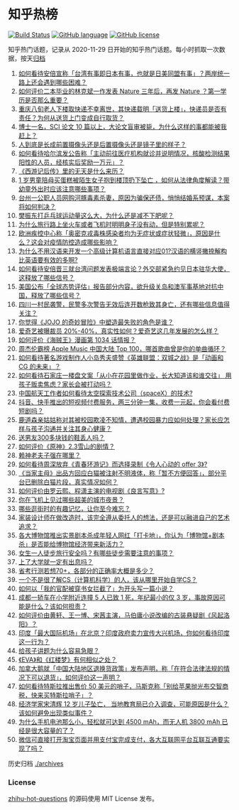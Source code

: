# 知乎热榜
[![Build Status](https://github.com/ToWeLong/zhihu-hot-questions/workflows/CI/badge.svg)](https://github.com/ToWeLong/zhihu-hot-questions/actions)
[![GitHub language](https://img.shields.io/badge/language-golang-orange.svg)](https://golang.org/)
[![GitHub license](https://img.shields.io/github/license/ToWeLong/zhihu-hot-questions)](https://github.com/ToWeLong/zhihu-hot-questions/blob/main/LICENSE)

知乎热门话题，记录从 2020-11-29 日开始的知乎热门话题。每小时抓取一次数据，按天[归档](./archives)

<!-- BEGIN -->

1. [如何看待安倍宣称「台湾有事即日本有事，也就是日美同盟有事」？两岸统一路上还会遇到哪些困难？](https://www.zhihu.com/question/502977874)
1. [如何评价二本毕业的林克斌一作发表 Nature 三年后，再发 Nature ？第一学历是否那么重要？](https://www.zhihu.com/question/502658240)
1. [重庆八旬老人下楼取快递不幸离世，其快递载明「送货上楼」，快递员是否有责任？为何从送货上门变成自行取货？](https://www.zhihu.com/question/502835945)
1. [博士一名，SCI 论文 10 篇以上，大论文盲审被毙，为什么这样的事都能被我赶上？](https://www.zhihu.com/question/472110842)
1. [人到底是长成前置摄像头还是后置摄像头还是镜子里的样子？](https://www.zhihu.com/question/66063294)
1. [如何看待哈尔滨发公告称「主动前往医疗机构就诊并说明情况，核酸检测结果阳性的人员，经核实后奖励一万元」？](https://www.zhihu.com/question/503049406)
1. [《西游记后传》里的无天是什么来历？](https://www.zhihu.com/question/285402361)
1. [1 岁男童陪母买蛋糕被陌生女子抱到楼顶扔下坠亡 ，如何从法律角度解读？带幼童外出时应该注意哪些事项？](https://www.zhihu.com/question/502888614)
1. [台州一公职人员网购河豚毒素杀妻，原因为骗保还债，悄悄结婚系预谋，本案将如何判决？](https://www.zhihu.com/question/503065328)
1. [樊振东打乒乓球运动量这么大，为什么还是减不下肥呢？](https://www.zhihu.com/question/490082391)
1. [为什么旅行路上坐火车或者飞机时明明身子没有动，但是特别累呢？](https://www.zhihu.com/question/502672201)
1. [欧洲疾控中心称「奥密克戎毒株感染者均为无症状或症状轻微」，原因是什么？这会对疫情防控造成哪些影响？](https://www.zhihu.com/question/502842851)
1. [为什么不用汉语来开发一个高级计算机语言直接对应01?汉语的横竖撇捺解构比英语要有效的多啊?](https://www.zhihu.com/question/502379610)
1. [如何看待安倍晋三就台湾问题发表极端言论？外交部紧急约见日本驻华大使，这释放了哪些信号？](https://www.zhihu.com/question/503057126)
1. [美国公布「全球态势评估」报告部分内容，欲升级关岛和澳军事基地对抗中国，释放了哪些信号？](https://www.zhihu.com/question/502879979)
1. [四川一村民袭警，民警多次警告无效后连开数枪致其身亡，还有哪些信息值得关注？](https://www.zhihu.com/question/503082557)
1. [你觉得《JOJO 的奇妙冒险》中塑造最失败的角色是谁？](https://www.zhihu.com/question/456499415)
1. [爱奇艺被曝裁员 20%-40%，真实性如何？爱奇艺这几年发展的怎么样？](https://www.zhihu.com/question/502943545)
1. [如何评价《海贼王》漫画第 1034 话情报？](https://www.zhihu.com/question/502760648)
1. [周杰伦霸榜 Apple Music 中国大陆 Top 100，哪首歌曲曾是你的单曲循环？](https://www.zhihu.com/question/502910193)
1. [如何看待著名游戏制作人小岛秀夫盛赞《英雄联盟：双城之战》是「动画和 CG 的未来」？](https://www.zhihu.com/question/502463289)
1. [如何看待石家庄一楼盘文案「从小在花园里做作业，长大知道该和谁交往」 用孩子贩卖焦虑？家长会被打动吗？](https://www.zhihu.com/question/502367399)
1. [中国航天工作者如何看待太空探索技术公司（spaceX）的技术?](https://www.zhihu.com/question/419517694)
1. [抖音、快手推出的短视频付费服务，两三分钟一集，收费一元起，你会看付费短剧吗？](https://www.zhihu.com/question/502836108)
1. [鹿道森亲姑姑称对其被校园欺凌不知情，遭遇校园暴力应如何处理？家长应怎样与孩子沟通并关注其身心健康？](https://www.zhihu.com/question/503056334)
1. [送男友300多块钱的鞋丢人吗？](https://www.zhihu.com/question/497664662)
1. [如何评价《原神》2.3雪山的剧情？](https://www.zhihu.com/question/502933488)
1. [赖神老夫子强在哪里？](https://www.zhihu.com/question/395789476)
1. [如何看待周深放弃《青春环游记》而选择录制《令人心动的 offer 3》?](https://www.zhihu.com/question/493684814)
1. [《当家主母》出品方回应白猫被注射不明液体，称「暂不方便回答」，部分平台已删除白猫片段，真实情况如何？](https://www.zhihu.com/question/503068037)
1. [如何评价由罗云熙、程潇主演的电视剧《良言写意》?](https://www.zhihu.com/question/413675651)
1. [你在飞机上见过哪些超美的城市夜景？](https://www.zhihu.com/question/502440670)
1. [哪些逛街时的有趣记忆，让你至今难忘？](https://www.zhihu.com/question/502903739)
1. [家装设计师在做改造时，该完全遵从委托人的想法，还是可以融进自己的艺术追求？](https://www.zhihu.com/question/502505505)
1. [各大博物馆推出实景剧本杀成年轻人网红「打卡地」，你认为「博物馆+剧本杀」是否能给博物馆经济带来新活力？](https://www.zhihu.com/question/502755080)
1. [女生一人徒步旅行安全吗？有哪些徒步需要注意的事项？](https://www.zhihu.com/question/499175142)
1. [上了大学就一定有出息吗？](https://www.zhihu.com/question/496449233)
1. [省考行测若想70+，各部分的正确率大概是多少？](https://www.zhihu.com/question/384869321)
1. [一个不是很了解CS（计算机科学）的人，该从哪里开始自学CS？](https://www.zhihu.com/question/380375631)
1. [如何以「我的官配被穿书女拦截了」为开头写一篇小说？](https://www.zhihu.com/question/502354191)
1. [成都一轿车在小学附近连撞 5 人已致 1 死，年纪最小的仅 3 岁，事故原因可能是什么？该如何担责？](https://www.zhihu.com/question/502765492)
1. [如何评价由黄轩、王一博、宋茜主演，马伯庸小说改编的古装悬疑剧《风起洛阳》？](https://www.zhihu.com/question/501537318)
1. [印度「最大国际机场」在北京？印度政府卖力宣传大兴机场，你如何看待印度这一行为？](https://www.zhihu.com/question/501910667)
1. [给孩子讲题为什么容易急眼？](https://www.zhihu.com/question/500133316)
1. [《EVA》和《红楼梦》有何相似之处？](https://www.zhihu.com/question/53967252)
1. [加拿大鹅就「中国大陆地区退换货政策」发布声明，称「在符合法律法规的情况下可以退货」，如何评价这一声明？](https://www.zhihu.com/question/502872689)
1. [如何看待特斯拉推出售价 50 美元的哨子，马斯克称「别给苹果抛光布交智商税，快来买特斯拉哨子」？](https://www.zhihu.com/question/502841725)
1. [经济学家宋清辉 12 岁儿子坠亡， 当地教育局已介入调查，可能原因是什么？该如何避免出现类似事件？](https://www.zhihu.com/question/502735372)
1. [为什么手机电池那么小，轻松就可达到 4500 mAh，而无人机 3800 mAh 已经是很大容量的了？](https://www.zhihu.com/question/502277910)
1. [微信可直接打开淘宝页面并用支付宝完成支付，各大互联网平台互联互通要实现了吗？](https://www.zhihu.com/question/502656069)

<!-- END -->

历史归档 [./archives](./archives)


### License
[zhihu-hot-questions](https://github.com/towelong/zhihu-hot-questions) 的源码使用 MIT License 发布。